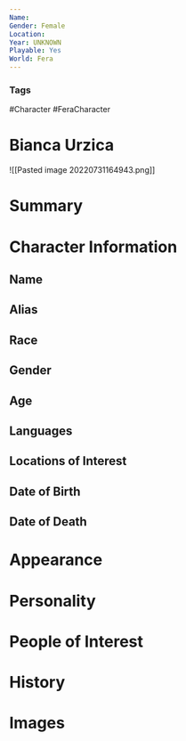 ```yaml
---
Name: 
Gender: Female
Location: 
Year: UNKNOWN
Playable: Yes
World: Fera
---
```


### Tags
#Character #FeraCharacter 

# Bianca Urzica
![[Pasted image 20220731164943.png]]

# Summary


# Character Information

## Name

## Alias

## Race

## Gender

## Age

## Languages

## Locations of Interest

## Date of Birth

## Date of Death

# Appearance

# Personality

# People of Interest

# History

# Images
